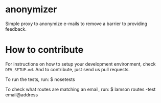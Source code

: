 # anonymizer

Simple proxy to anonymize e-mails to remove a barrier to providing feedback.

# How to contribute

For instructions on how to setup your development environment, check `DEV_SETUP.md`. And to contribute,
just send us pull requests.

To run the tests, run:
$ nosetests

To check what routes are matching an email, run:
$ lamson routes -test email@address
